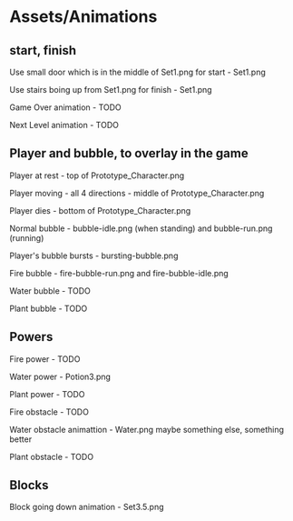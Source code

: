 # Assets/Animations
## start, finish
Use small door which is in the middle of Set1.png for start - Set1.png 

Use stairs boing up from Set1.png for finish - Set1.png

Game Over animation - TODO 

Next Level animation - TODO

## Player and bubble, to overlay in the game
Player at rest - top of Prototype_Character.png

Player moving - all 4 directions - middle of Prototype_Character.png

Player dies - bottom of Prototype_Character.png

Normal bubble - bubble-idle.png (when standing) and bubble-run.png (running)

Player's bubble bursts - bursting-bubble.png

Fire bubble - fire-bubble-run.png and fire-bubble-idle.png

Water bubble - TODO

Plant bubble - TODO

## Powers 
Fire power - TODO

Water power - Potion3.png

Plant power - TODO

Fire obstacle - TODO

Water obstacle animattion - Water.png maybe something else, something better 

Plant obstacle - TODO

## Blocks
Block going down animation - Set3.5.png
